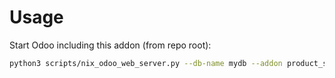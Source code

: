 # Usage

Start Odoo including this addon (from repo root):

```bash
python3 scripts/nix_odoo_web_server.py --db-name mydb --addon product_supplierinfo_update_price
```

